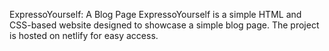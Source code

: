 ExpressoYourself: A Blog Page
ExpressoYourself is a simple HTML and CSS-based website designed to showcase a simple blog page. The project is hosted on netlify for easy access.
